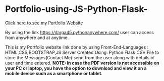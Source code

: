 # Portfolio-using-JS-Python-Flask-
[Click here to see my Portfolio Website](https://darga45.pythonanywhere.com/) 

By using the link https://darga45.pythonanywhere.com/ user can access from anywhere and at anytime. 

This is my Portfolio website link done by using 
    Front-End-Languages : HTML,CSS,BOOTSTRAP,JS 
    Server Created Using: Python Flask 
CSV File to store the Messages(Contact Me) send from the user along with details of user and time entered.
**NOTE: In case the PDF version is not accessible on your PC or laptop, you have the option to download and view it on a mobile device such as a smartphone or tablet.**
